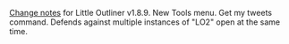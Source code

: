 <a href="http://this.how/littleoutliner/versions.opml#1582640454000">Change notes</a> for Little Outliner v1.8.9. New Tools menu. Get my tweets command. Defends against multiple instances of "LO2" open at the same time. 
